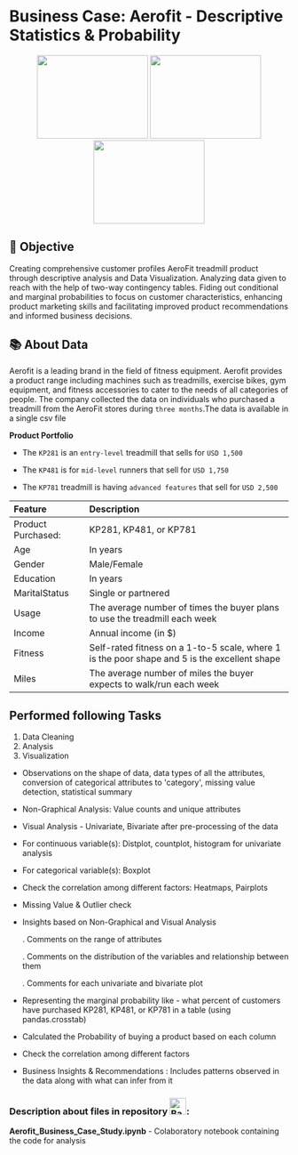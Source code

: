 # Business Case: Aerofit -  Descriptive Statistics & Probability
<div align="center">
  <img src="https://github.com/yashika-malhotra/Aerofit-Descriptive-Statistics-Probability/assets/154385962/c3b6f2d2-ec24-47c8-a810-871cf938fcd3" width = 200 height =150/>
  <img src="https://github.com/yashika-malhotra/Aerofit-Descriptive-Statistics-Probability/assets/154385962/7e13a4a3-dfe2-41d8-9407-15138bdc28e8" width = 200 height =150/>
  <img src="https://github.com/yashika-malhotra/Aerofit-Descriptive-Statistics-Probability/assets/154385962/0fef71de-e8fb-432f-a746-de764ccd74e5" width = 200 height =150/>
</div>

## 🎯 Objective
Creating comprehensive customer profiles AeroFit treadmill product through descriptive analysis and Data Visualization. Analyzing data given to reach with the help of two-way contingency tables. Fiding out conditional and marginal probabilities to focus on customer characteristics, enhancing product marketing skills and facilitating improved product recommendations and informed business decisions.


## 📚 About Data
Aerofit is a leading brand in the field of fitness equipment. Aerofit provides a product range including machines such as treadmills, exercise bikes, gym equipment, and fitness accessories to cater to the needs of all categories of people.
The company collected the data on individuals who purchased a treadmill from the AeroFit stores during `three months`.The data is available in a single csv file 

**Product Portfolio**

- The `KP281` is an `entry-level` treadmill that sells for `USD 1,500`

- The `KP481` is for `mid-level` runners that sell for `USD 1,750`

- The `KP781` treadmill is having `advanced features` that sell for `USD 2,500`
  
| Feature | Description |
|:--------|:------------|
| Product Purchased: | KP281, KP481, or KP781 |
| Age | In years |
| Gender | Male/Female |
| Education | In years |
| MaritalStatus | Single or partnered |
| Usage | The average number of times the buyer plans to use the treadmill each week |
| Income | Annual income (in $) | 
| Fitness | Self-rated fitness on a 1-to-5 scale, where 1 is the poor shape and 5 is the excellent shape | 
| Miles | The average number of miles the buyer expects to walk/run each week | 


## Performed following Tasks
1. Data Cleaning
2. Analysis
3. Visualization

- Observations on the shape of data, data types of all the attributes, conversion of categorical attributes to 'category', missing value detection, statistical summary

- Non-Graphical Analysis: Value counts and unique attributes ​
- Visual Analysis - Univariate, Bivariate after pre-processing of the data
- For continuous variable(s): Distplot, countplot, histogram for univariate analysis 
- For categorical variable(s): Boxplot 
- Check the correlation among different factors: Heatmaps, Pairplots 
- Missing Value & Outlier check

- Insights based on Non-Graphical and Visual Analysis
  
    . Comments on the range of attributes
  
    . Comments on the distribution of the variables and relationship between them
  
    . Comments for each univariate and bivariate plot

- Representing the marginal probability like - what percent of customers have purchased KP281, KP481, or KP781 in a table (using pandas.crosstab)
- Calculated the Probability of buying a product based on each column
-  Check the correlation among different factors
  
- Business Insights & Recommendations : Includes patterns observed in the data along with what can infer from it


### Description about files in repository <img src="https://raw.githubusercontent.com/Tarikul-Islam-Anik/Animated-Fluent-Emojis/master/Emojis/Hand%20gestures/Backhand%20Index%20Pointing%20Down%20Light%20Skin%20Tone.png" alt="Backhand Index Pointing Down Light Skin Tone" width="30" height="30" />:

**Aerofit_Business_Case_Study.ipynb** - Colaboratory notebook containing the code for analysis
 
